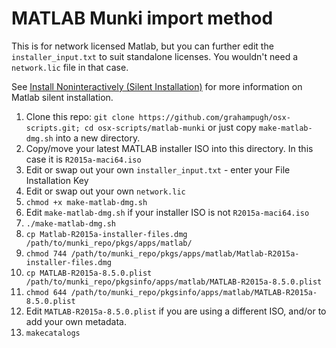 MATLAB Munki import method
=====================

This is for network licensed Matlab, but you can further edit the `installer_input.txt` 
to suit standalone licenses. You wouldn't need a `network.lic` file in that case.

See [Install Noninteractively (Silent Installation)](http://uk.mathworks.com/help/install/ug/install-noninteractively-silent-installation.html) 
for more information on Matlab silent installation.

1. Clone this repo: `git clone https://github.com/grahampugh/osx-scripts.git; cd osx-scripts/matlab-munki`
or just copy `make-matlab-dmg.sh` into a new directory.
2. Copy/move your latest MATLAB installer ISO into this directory. In this case it is `R2015a-maci64.iso`
3. Edit or swap out your own `installer_input.txt` - enter your File Installation Key
4. Edit or swap out your own `network.lic`
5. `chmod +x make-matlab-dmg.sh`
6. Edit `make-matlab-dmg.sh` if your installer ISO is not `R2015a-maci64.iso`
6. `./make-matlab-dmg.sh`
7. `cp Matlab-R2015a-installer-files.dmg /path/to/munki_repo/pkgs/apps/matlab/`
8. `chmod 744 /path/to/munki_repo/pkgs/apps/matlab/Matlab-R2015a-installer-files.dmg`
9. `cp MATLAB-R2015a-8.5.0.plist /path/to/munki_repo/pkgsinfo/apps/matlab/MATLAB-R2015a-8.5.0.plist`
10. `chmod 644 /path/to/munki_repo/pkgsinfo/apps/matlab/MATLAB-R2015a-8.5.0.plist`
11. Edit `MATLAB-R2015a-8.5.0.plist` if you are using a different ISO, and/or to add your own metadata.
12. `makecatalogs`
